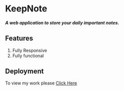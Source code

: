 # KeepNote
##### A web application to store your daily important notes.
## Features
1. Fully Responsive
2. Fully functional

## Deployment

To view my work please [Click Here](https://sayan2002-github.github.io/Portfolio_SayanParui/)
